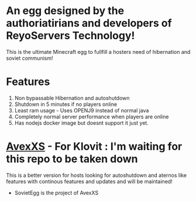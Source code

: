 # An egg designed by the authoriatirians and developers of ReyoServers Technology!

This is the ultimate Minecraft egg to fullfill a hosters need of hibernation and soviet communism!

# Features 

1) Non bypassable Hibernation and autoshutdown
2) Shutdown in 5 minutes if no players online
3) Least ram usage - Uses OPENJ9 instead of normal java
4) Completely normal server performance when players are online
5) Has nodejs docker image but doesnt support it just yet.
 
# [AvexXS](https://github.com/avexXS) - For Klovit : I'm waiting for this repo to be taken down
This is a better version for hosts looking for autoshutdown and aternos like features with continous features and updates and will be maintained!

- SovietEgg is the project of AvexXS
